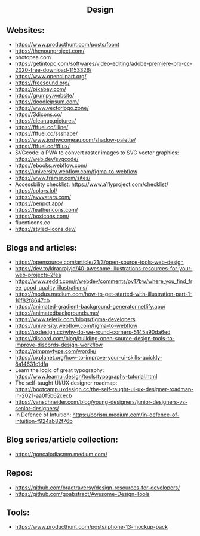 <h2 align="center">Design</h2>

## Websites:

- https://www.producthunt.com/posts/foont
- https://thenounproject.com/
- photopea.com
- https://getintopc.com/softwares/video-editing/adobe-premiere-pro-cc-2020-free-download-1153326/
- https://www.openclipart.org/
- https://freesound.org/
- https://pixabay.com/
- https://grumpy.website/
- https://doodleipsum.com/
- https://www.vectorlogo.zone/
- https://3dicons.co/
- https://cleanup.pictures/
- https://fffuel.co/llline/
- https://fffuel.co/ssshape/
- https://www.joshwcomeau.com/shadow-palette/
- https://fffuel.co/ffflux/
- SVGcode: a PWA to convert raster images to SVG vector graphics: https://web.dev/svgcode/
- https://ebooks.webflow.com/
- https://university.webflow.com/figma-to-webflow
- https://www.framer.com/sites/
- Accessbility checklist: https://www.a11yproject.com/checklist/
- https://colors.lol/
- https://avvvatars.com/
- https://penpot.app/
- https://feathericons.com/
- https://boxicons.com/
- fluenticons.co
- https://styled-icons.dev/

## Blogs and articles:

- https://opensource.com/article/21/3/open-source-tools-web-design
- https://dev.to/kiranrajvjd/40-awesome-illustrations-resources-for-your-web-projects-2fea
- https://www.reddit.com/r/webdev/comments/pv17bw/where_you_find_free_good_quality_illustrations/
- https://modus.medium.com/how-to-get-started-with-illustration-part-1-10f82f8647cb
- https://animated-gradient-background-generator.netlify.app/
- https://animatedbackgrounds.me/
- https://www.telerik.com/blogs/figma-developers
- https://university.webflow.com/figma-to-webflow
- https://uxdesign.cc/why-do-we-round-corners-5145a90da6ed
- https://discord.com/blog/building-open-source-design-tools-to-improve-discords-design-workflow
- https://pimpmytype.com/wordle/
- https://uxplanet.org/how-to-improve-your-ui-skills-quickly-8a14631c1dfa
- Learn the logic of great typography: https://www.learnui.design/tools/typography-tutorial.html
- The self-taught UI/UX designer roadmap: https://bootcamp.uxdesign.cc/the-self-taught-ui-ux-designer-roadmap-in-2021-aa0f5b62cecb
- https://vanschneider.com/blog/young-designers/junior-designers-vs-senior-designers/
- In Defence of Intuition: https://borism.medium.com/in-defence-of-intuition-f924ab82f76b

## Blog series/article collection:

- https://goncalodiasmm.medium.com/

## Repos:

- https://github.com/bradtraversy/design-resources-for-developers/
- https://github.com/goabstract/Awesome-Design-Tools

## Tools:

- https://www.producthunt.com/posts/iphone-13-mockup-pack
